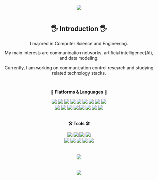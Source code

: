 <div align="center">
	<img src="https://capsule-render.vercel.app/api?type=egg&color=FDFD96&height=300&section=header&text=Cho's+Github&fontSize=90" />
</div>
<br>
<div align="center">
	<h2><strong>🖐 Introduction 🖐</strong></h2>
	<p>I majored in Computer Science and Engineering.</p>
	<p>My main interests are communication networks, artificial intelligence(AI), and data modeling.</p>
	<p>Currently, I am working on communication control research and studying related technology stacks.</p>
</div>
<br>
<div align="center">
	<p><strong>💎 Flatforms & Languages 💎</strong></p>
</div>
<div align="center">
	<img src="https://img.shields.io/badge/Java-007396?style=flat&logo=Java&logoColor=white" />
	<img src="https://img.shields.io/badge/C-A8B9CC?style=flat&logo=C&logoColor=white"/>
	<img src="https://img.shields.io/badge/C++-00599C?style=flat&logo=C++&logoColor=white"/>
	<img src="https://img.shields.io/badge/Python-3776AB?style=flat&logo=Python&logoColor=white"/>
	<img src="https://img.shields.io/badge/Kotlin-7F52FF?style=flat&logo=Kotlin&logoColor=white"/>
	<img src="https://img.shields.io/badge/SQLite-003B57?style=flat&logo=SQLite&logoColor=white"/>
	<img src="https://img.shields.io/badge/MySQL-4479A1?style=flat&logo=MySQL&logoColor=white"/>
	<img src="https://img.shields.io/badge/MongoDB-47A248?style=flat&logo=MongoDB&logoColor=white"/>
	<img src="https://img.shields.io/badge/MariaDB-003545?style=flat&logo=MariaDB&logoColor=white"/>
	<br>
	<img src="https://img.shields.io/badge/Anaconda-44A833?style=flat&logo=Anaconda&logoColor=white"/>
	<img src="https://img.shields.io/badge/Django-092E20?style=flat&logo=Django&logoColor=white"/>
	<img src="https://img.shields.io/badge/Spring-6DB33F?style=flat&logo=Spring&logoColor=white"/>
	<img src="https://img.shields.io/badge/Linux-FCC624?style=flat&logo=Linux&logoColor=white"/>
	<img src="https://img.shields.io/badge/Bootstrap-7952B3?style=flat&logo=Bootstrap&logoColor=white"/>
	<img src="https://img.shields.io/badge/HTML5-E34F26?style=flat&logo=HTML5&logoColor=white" />
	<img src="https://img.shields.io/badge/CSS3-1572B6?style=flat&logo=CSS3&logoColor=white" />
	<img src="https://img.shields.io/badge/JavaScript-F7DF1E?style=flat&logo=JavaScript&logoColor=white"/>
	
</div>
<br>
<div align="center">
	<p><strong>🛠 Tools 🛠</strong></p>
</div>
<div align="center">
	<img src="https://img.shields.io/badge/Android Studio-3DDC84?style=flat&logo=Android Studio&logoColor=white"/>
	<img src="https://img.shields.io/badge/Eclipse IDE-2C2255?style=flat&logo=Eclipse IDE&logoColor=white"/>
	<img src="https://img.shields.io/badge/Visual Studio-5C2D91?style=flat&logo=Visual Studio&logoColor=white"/>
	<img src="https://img.shields.io/badge/Visual Studio Code-007ACC?style=flat&logo=Visual Studio Code&logoColor=white"/>
	<br>
	<img src="https://img.shields.io/badge/Git-F05032?style=flat&logo=Git&logoColor=white"/>
	<img src="https://img.shields.io/badge/Jupyter-F37626?style=flat&logo=Jupyter&logoColor=white"/>
	<img src="https://img.shields.io/badge/Google Colab-F9AB00?style=flat&logo=Google Colab&logoColor=white"/>
	<img src="https://img.shields.io/badge/PyCharm-000000?style=flat&logo=PyCharm&logoColor=white"/>
	<img src="https://img.shields.io/badge/VirtualBox-183A61?style=flat&logo=VirtualBox&logoColor=white"/>
</div>

<br>
<br>
<div align="center">
<img src="https://github-readme-stats.vercel.app/api/top-langs/?username=choyoungeun&layout=compact&theme=dark">
</div>
<br><br>
<div align="center">
	<img src="https://capsule-render.vercel.app/api?type=waving&color=FDFD96&height=200&section=footer" />
</div>
